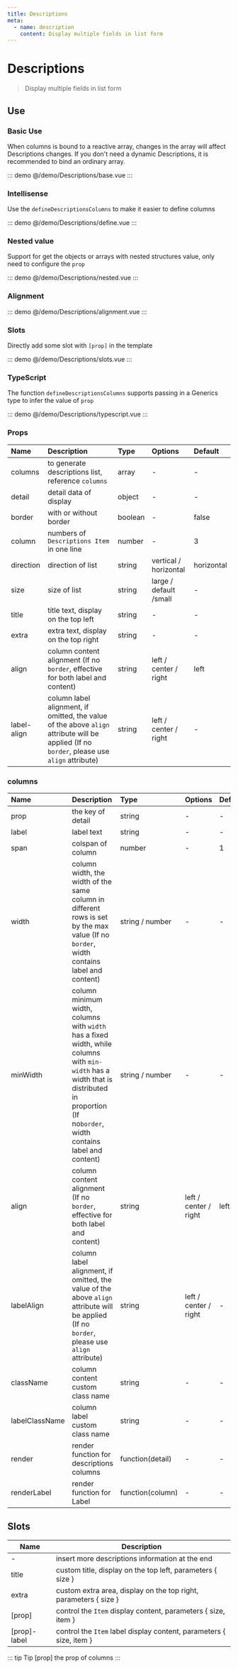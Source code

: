 ```yaml
---
title: Descriptions
meta:
  - name: description
    content: Display multiple fields in list form
---
```


# Descriptions

> Display multiple fields in list form

## Use

### Basic Use

When columns is bound to a reactive array, changes in the array will affect Descriptions changes. If you don't need a dynamic Descriptions, it is recommended to bind an ordinary array.

::: demo
@/demo/Descriptions/base.vue
:::

### Intellisense

Use the `defineDescriptionsColumns` to make it easier to define columns

::: demo
@/demo/Descriptions/define.vue
:::

### Nested value

Support for get the objects or arrays with nested structures value, only need to configure the `prop`

::: demo
@/demo/Descriptions/nested.vue
:::

### Alignment

::: demo
@/demo/Descriptions/alignment.vue
:::

### Slots

Directly add some slot with `[prop]` in the template

::: demo
@/demo/Descriptions/slots.vue
:::

### TypeScript

The function `defineDescriptionsColumns` supports passing in a Generics type to infer the value of `prop`

::: demo
@/demo/Descriptions/typescript.vue
:::

### Props

| Name        | Description                                                                                                                                 | Type    | Options                | Default    |
| :---------- | :------------------------------------------------------------------------------------------------------------------------------------------ | :------ | :--------------------- | :--------- |
| columns     | to generate descriptions list, reference `columns`                                                                                          | array   | -                      | -          |
| detail      | detail data of display                                                                                                                      | object  | -                      | -          |
| border      | with or without border                                                                                                                      | boolean | -                      | false      |
| column      | numbers of `Descriptions Item` in one line                                                                                                  | number  | -                      | 3          |
| direction   | direction of list                                                                                                                           | string  | vertical / horizontal  | horizontal |
| size        | size of list                                                                                                                                | string  | large / default /small | -          |
| title       | title text, display on the top left                                                                                                         | string  | -                      | -          |
| extra       | extra text, display on the top right                                                                                                        | string  | -                      | -          |
| align       | column content alignment (If no `border`, effective for both label and content)                                                             | string  | left / center / right  | left       |
| label-align | column label alignment, if omitted, the value of the above `align` attribute will be applied (If no `border`, please use `align` attribute) | string  | left / center / right  | -          |

### columns

| Name           | Description                                                                                                                                                                                  | Type             | Options               | Default |
| :------------- | :------------------------------------------------------------------------------------------------------------------------------------------------------------------------------------------- | :--------------- | :-------------------- | :------ |
| prop           | the key of detail                                                                                                                                                                            | string           | -                     | -       |
| label          | label text                                                                                                                                                                                   | string           | -                     | -       |
| span           | colspan of column                                                                                                                                                                            | number           | -                     | 1       |
| width          | column width, the width of the same column in different rows is set by the max value (If no `border`, width contains label and content)                                                      | string / number  | -                     | -       |
| minWidth       | column minimum width, columns with `width` has a fixed width, while columns with `min-width` has a width that is distributed in proportion (If no`border`, width contains label and content) | string / number  | -                     | -       |
| align          | column content alignment (If no `border`, effective for both label and content)                                                                                                              | string           | left / center / right | left    |
| labelAlign     | column label alignment, if omitted, the value of the above `align` attribute will be applied (If no `border`, please use `align` attribute)                                                  | string           | left / center / right | -       |
| className      | column content custom class name                                                                                                                                                             | string           | -                     | -       |
| labelClassName | column label custom class name                                                                                                                                                               | string           | -                     | -       |
| render         | render function for descriptions columns                                                                                                                                                     | function(detail) | -                     | -       |
| renderLabel    | render function for Label                                                                                                                                                                    | function(column) | -                     | -       |

## Slots

| Name         | Description                                                         |
| ------------ | ------------------------------------------------------------------- |
| -            | insert more descriptions information at the end                     |
| title        | custom title, display on the top left, parameters { size }          |
| extra        | custom extra area, display on the top right, parameters { size }    |
| [prop]       | control the `Item` display content, parameters { size, item }       |
| [prop]-label | control the `Item` label display content, parameters { size, item } |

::: tip Tip
[prop] the prop of columns
:::
